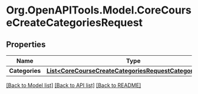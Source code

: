 # Org.OpenAPITools.Model.CoreCourseCreateCategoriesRequest

## Properties

Name | Type | Description | Notes
------------ | ------------- | ------------- | -------------
**Categories** | [**List&lt;CoreCourseCreateCategoriesRequestCategoriesInner&gt;**](CoreCourseCreateCategoriesRequestCategoriesInner.md) |  | 

[[Back to Model list]](../README.md#documentation-for-models) [[Back to API list]](../README.md#documentation-for-api-endpoints) [[Back to README]](../README.md)

